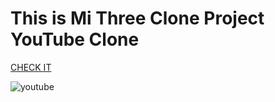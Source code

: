 <h1>This is Mi Three Clone Project  <span>YouTube Clone</span> </h1>

<a href="https://maryama-mohamed.github.io/YouTube-Clone/">CHECK IT</a>

   ![youtube](https://github.com/user-attachments/assets/5c66e309-35ff-4352-b05e-422a479d3d4c)
